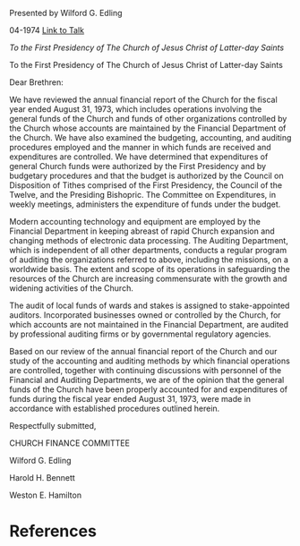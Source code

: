 Presented by Wilford G. Edling

04-1974
[Link to Talk](https://www.churchofjesuschrist.org/study/general-conference/1974/04/church-finance-committee-report?lang=eng)

_To the First Presidency of The Church of Jesus Christ of Latter-day Saints_

To the First Presidency of The Church of Jesus Christ of Latter-day Saints



Dear Brethren:



We have reviewed the annual financial report of the Church for the fiscal year ended August 31, 1973, which includes operations involving the general funds of the Church and funds of other organizations controlled by the Church whose accounts are maintained by the Financial Department of the Church. We have also examined the budgeting, accounting, and auditing procedures employed and the manner in which funds are received and expenditures are controlled. We have determined that expenditures of general Church funds were authorized by the First Presidency and by budgetary procedures and that the budget is authorized by the Council on Disposition of Tithes comprised of the First Presidency, the Council of the Twelve, and the Presiding Bishopric. The Committee on Expenditures, in weekly meetings, administers the expenditure of funds under the budget.

Modern accounting technology and equipment are employed by the Financial Department in keeping abreast of rapid Church expansion and changing methods of electronic data processing. The Auditing Department, which is independent of all other departments, conducts a regular program of auditing the organizations referred to above, including the missions, on a worldwide basis. The extent and scope of its operations in safeguarding the resources of the Church are increasing commensurate with the growth and widening activities of the Church.

The audit of local funds of wards and stakes is assigned to stake-appointed auditors. Incorporated businesses owned or controlled by the Church, for which accounts are not maintained in the Financial Department, are audited by professional auditing firms or by governmental regulatory agencies.

Based on our review of the annual financial report of the Church and our study of the accounting and auditing methods by which financial operations are controlled, together with continuing discussions with personnel of the Financial and Auditing Departments, we are of the opinion that the general funds of the Church have been properly accounted for and expenditures of funds during the fiscal year ended August 31, 1973, were made in accordance with established procedures outlined herein.



Respectfully submitted,

CHURCH FINANCE COMMITTEE

Wilford G. Edling

Harold H. Bennett

Weston E. Hamilton

# References
